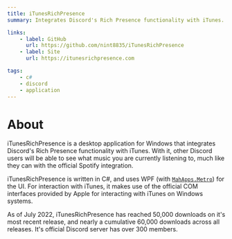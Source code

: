 ```yaml
---
title: iTunesRichPresence
summary: Integrates Discord's Rich Presence functionality with iTunes.

links:
    - label: GitHub
      url: https://github.com/nint8835/iTunesRichPresence
    - label: Site
      url: https://itunesrichpresence.com

tags:
    - c#
    - discord
    - application
---
```


# About

iTunesRichPresence is a desktop application for Windows that integrates Discord's Rich Presence functionality with iTunes. With it, other Discord users will be able to see what music you are currently listening to, much like they can with the official Spotify integration.

iTunesRichPresence is written in C#, and uses WPF (with [`MahApps.Metro`](https://mahapps.com/)) for the UI. For interaction with iTunes, it makes use of the official COM interfaces provided by Apple for interacting with iTunes on Windows systems.

As of July 2022, iTunesRichPresence has reached 50,000 downloads on it's most recent release, and nearly a cumulative 60,000 downloads across all releases.
It's official Discord server has over 300 members.
